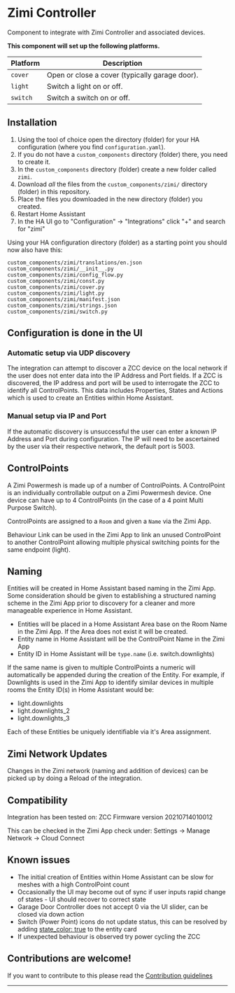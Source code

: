 # Zimi Controller

Component to integrate with Zimi Controller and associated devices.

**This component will set up the following platforms.**

Platform | Description
-- | --
`cover` | Open or close a cover (typically garage door).
`light` | Switch a light on or off.
`switch` | Switch a switch on or off.


## Installation

1. Using the tool of choice open the directory (folder) for your HA configuration (where you find `configuration.yaml`).
2. If you do not have a `custom_components` directory (folder) there, you need to create it.
3. In the `custom_components` directory (folder) create a new folder called `zimi`.
4. Download _all_ the files from the `custom_components/zimi/` directory (folder) in this repository.
5. Place the files you downloaded in the new directory (folder) you created.
6. Restart Home Assistant
7. In the HA UI go to "Configuration" -> "Integrations" click "+" and search for "zimi"

Using your HA configuration directory (folder) as a starting point you should now also have this:

```text
custom_components/zimi/translations/en.json
custom_components/zimi/__init__.py
custom_components/zimi/config_flow.py
custom_components/zimi/const.py
custom_components/zimi/cover.py
custom_components/zimi/light.py
custom_components/zimi/manifest.json
custom_components/zimi/strings.json
custom_components/zimi/switch.py
```

## Configuration is done in the UI

### Automatic setup via UDP discovery
The integration can attempt to discover a ZCC device on the local network if the user does not enter data into the IP Address and Port fields. If a ZCC is discovered, the IP address and port will be used to interrogate the ZCC to identify all ControlPoints. This data includes Properties, States and Actions which is used to create an Entities within Home Assistant.

### Manual setup via IP and Port
If the automatic discovery is unsuccessful the user can enter a known IP Address and Port during configuration. The IP will need to be ascertained by the user via their respective network, the default port is 5003.

<!---->

## ControlPoints

A Zimi Powermesh is made up of a number of ControlPoints. A ControlPoint is an individually controllable output on a Zimi Powermesh device. One device can have up to 4 ControlPoints (in the case of a 4 point Multi Purpose Switch).

ControlPoints are assigned to a `Room` and given a `Name` via the Zimi App.

Behaviour Link can be used in the Zimi App to link an unused ControlPoint to another ControlPoint allowing multiple physical switching points for the same endpoint (light).

## Naming

Entities will be created in Home Assistant based naming in the Zimi App. Some consideration should be given to establishing a structured naming scheme in the Zimi App prior to discovery for a cleaner and more manageable experience in Home Assistant.

- Entities will be placed in a Home Assistant Area base on the Room Name in the Zimi App. If the Area does not exist it will be created.
- Entity name in Home Assistant will be the ControlPoint Name in the Zimi App
- Entity ID in Home Assistant will be `type.name` (i.e. switch.downlights)

If the same name is given to multiple ControlPoints a numeric will automatically be appended during the creation of the Entity. For example, if Downlights is used in the Zimi App to identify similar devices in multiple rooms the Entity ID(s) in Home Assistant would be: 
  - light.downlights
  - light.downlights_2
  - light.downlights_3

Each of these Entities be uniquely identifiable via it's Area assignment.

## Zimi Network Updates

Changes in the Zimi network (naming and addition of devices) can be picked up by doing a Reload of the integration.

## Compatibility

Integration has been tested on: ZCC Firmware version 20210714010012

This can be checked in the Zimi App check under: Settings -> Manage Network -> Cloud Connect

## Known issues
- The initial creation of Entities within Home Assistant can be slow for meshes with a high ControlPoint count
- Occasionally the UI may become out of sync if user inputs rapid change of states - UI should recover to correct state
- Garage Door Controller does not accept 0 via the UI slider, can be closed via down action
- Switch (Power Point) icons do not update status, this can be resolved by adding [state_color: true](https://community.home-assistant.io/t/switch-light-entity-icons-not-changing-color-on-state-change-on-off/174898) to the entity card
- If unexpected behaviour is observed try power cycling the ZCC


## Contributions are welcome!

If you want to contribute to this please read the [Contribution guidelines](CONTRIBUTING.md)

***
